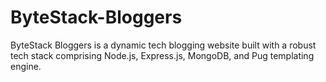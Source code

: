 # ByteStack-Bloggers
ByteStack Bloggers is a dynamic tech blogging website built with a robust tech stack comprising Node.js, Express.js, MongoDB, and Pug templating engine.
